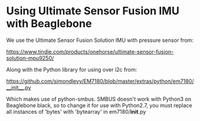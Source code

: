 # Using Ultimate Sensor Fusion IMU with Beaglebone

We use the Ultimate Sensor Fusion Solution IMU with pressure sensor from:

https://www.tindie.com/products/onehorse/ultimate-sensor-fusion-solution-mpu9250/

Along with the Python library for using over i2c from:

https://github.com/simondlevy/EM7180/blob/master/extras/python/em7180/__init__.py

Which makes use of python-smbus.  SMBUS doesn't work with Python3 on Beaglebone black, so to change it for use with Python2.7, you must replace all instances of 'bytes' with 'bytearray' in em7180/__init__.py
